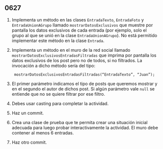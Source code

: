 ## 0627

1. Implementa un método en las clases `EntradaTexto`, `EntradaFoto` y `EntradaUnionAGrupo` llamado `mostrarDatosExclusivos` que muestre por pantalla los datos exclusivos de cada entrada (por ejemplo, solo el grupo al que se unió en la clase `EntradaUnionAGrupo`). No está permitido implementar este método en la clase `Entrada`.

2. Implementa un método en el muro de la red social llamado `mostrarDatosExclusivosEntradasFiltradas` que imprima por pantalla los datos exclusivos de los post pero no de todos, si no filtrados.  La invocación a dicho método sería del tipo:

        mostrarDatosExclusivosEntradasFiltradas(“EntradaTexto”, “Juan”);


3. El primer parámetro indicamos el tipo de posts que queremos mostrar y en el segundo el autor de dichos post. Si algún parámetro vale `null` se entiende que no se quiere filtrar por ese filtro.

4. Debes usar casting para completar la actividad.

5. Haz un commit.

5. Crea una clase de prueba que te permita crear una situación inicial adecuada para luego probar interactivamente la actividad. El muro debe contener al menos 6 entradas.

7. Haz otro commit.
